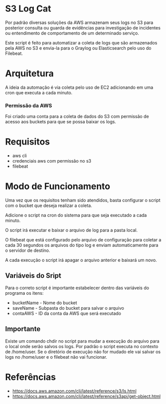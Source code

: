 # S3 Log Cat

Por padrão diversas soluções da AWS armazenam seus logs no S3 para posterior consulta ou guarda de evidências para investigação de incidentes ou entendimento de comportamento de um determinado serviço.

Este script é feito para automatizar a coleta de logs que são armazenados pela AWS no S3 e envia-la para o Graylog ou Elasticsearch pelo uso do Filebeat.

# Arquitetura

A ideia da automação é via coleta pelo uso de EC2 adicionando em uma cron que executa a cada minuto.

### Permissão da AWS

Foi criado uma conta para a coleta de dados do S3 com permissão de acesso aos buckets para que se possa baixar os logs.

# Requisitos
* aws cli
* credenciais aws com permissão no s3
* filebeat

# Modo de Funcionamento

Uma vez que os requisitos tenham sido atendidos, basta configurar o script com o bucket que deseja realizar a coleta.

Adicione o script na cron do sistema para que seja executado a cada minuto.

O script irá executar e baixar o arquivo de log para a pasta local. 

O filebeat que está configurado pelo arquivo de configuração para coletar a cada 30 segundos os arquivos do tipo log e enviam automaticamente para o servidor de destino.

A cada execução o script irá apagar o arquivo anterior e baixará um novo.

## Variáveis do Sript
Para o correto script é importante estabelecer dentro das variáveis do programa os itens:

* bucketName - Nome do bucket
* saveName - Subpasta do bucket para salvar o arquivo
* contaAWS - ID da conta da AWS que será executado

## Importante
Existe um comando chdir no script para mudar a execução do arquivo para o local onde serão salvos os logs.
Por padrão o script executa no contexto de /home/user. Se o diretório de execução não for mudado ele vai salvar os logs no /home/user e o filebeat não vai funcionar.


# Referências
* https://docs.aws.amazon.com/cli/latest/reference/s3/ls.html
* https://docs.aws.amazon.com/cli/latest/reference/s3api/get-object.html